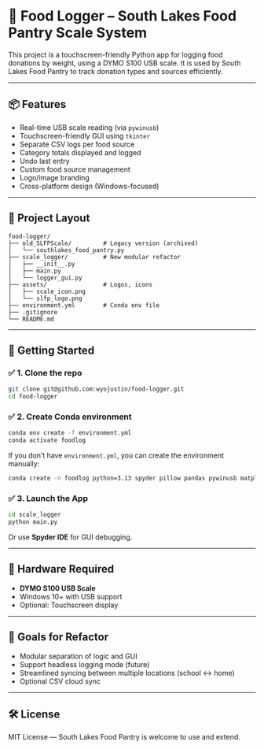 # 🥫 Food Logger – South Lakes Food Pantry Scale System

This project is a touchscreen-friendly Python app for logging food donations by weight, using a DYMO S100 USB scale. It is used by South Lakes Food Pantry to track donation types and sources efficiently.

---

## 📦 Features

- Real-time USB scale reading (via `pywinusb`)
- Touchscreen-friendly GUI using `tkinter`
- Separate CSV logs per food source
- Category totals displayed and logged
- Undo last entry
- Custom food source management
- Logo/image branding
- Cross-platform design (Windows-focused)

---

## 📁 Project Layout

```
food-logger/
├── old_SLFPScale/         # Legacy version (archived)
│   └── southlakes_food_pantry.py
├── scale_logger/          # New modular refactor
│   ├── __init__.py
│   ├── main.py
│   └── logger_gui.py
├── assets/                # Logos, icons
│   ├── scale_icon.png
│   └── slfp_logo.png
├── environment.yml        # Conda env file
├── .gitignore
└── README.md
```

---

## 🚀 Getting Started

### ✅ 1. Clone the repo

```bash
git clone git@github.com:wyojustin/food-logger.git
cd food-logger
```

### ✅ 2. Create Conda environment

```bash
conda env create -f environment.yml
conda activate foodlog
```

If you don’t have `environment.yml`, you can create the environment manually:

```bash
conda create -n foodlog python=3.13 spyder pillow pandas pywinusb matplotlib
```

### ✅ 3. Launch the App

```bash
cd scale_logger
python main.py
```

Or use **Spyder IDE** for GUI debugging.

---

## 🔌 Hardware Required

- **DYMO S100 USB Scale**
- Windows 10+ with USB support
- Optional: Touchscreen display

---

## 🧠 Goals for Refactor

- Modular separation of logic and GUI
- Support headless logging mode (future)
- Streamlined syncing between multiple locations (school ↔ home)
- Optional CSV cloud sync

---

## 🛠️ License

MIT License — South Lakes Food Pantry is welcome to use and extend.
